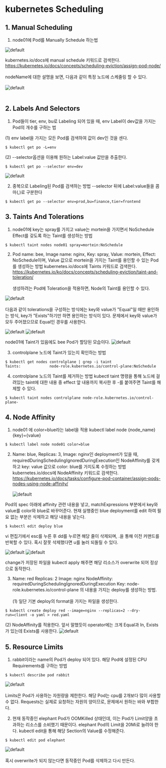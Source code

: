 # kubernetes Scheduling
## 1. Manual Scheduling
1. node01에 Pod를 Manually Schedule 하는법

![default](./image/1118-1.PNG)
<!-- Pod를 할당하려는 Node에 특정 label을 labeling한다. -->
kubernetes.io/docs에 manual schedule 키워드로 검색한다.
https://kubernetes.io/docs/concepts/scheduling-eviction/assign-pod-node/
<br></br>
nodeName에 대한 설명을 보면, 다음과 같이 특정 노드에 스케줄링 할 수 있다.
<br></br>
![default](./image/1118-2.PNG)
<br></br>
## 2. Labels And Selectors
1. Pod들이 tier, env, bu로 Labeling 되어 있을 때, env Label이 dev값을 가지는 Pod의 개수를 구하는 법

(1) env label을 가지는 모든 Pod를 검색하여 값이 dev인 것을 센다.
```
$ kubectl get po -L=env
```

(2) --selector옵션을 이용해 원하는 Label:value 값만을 추출한다.
```
$ kubectl get po --selector env=dev
```
![default](./image/1118-3.PNG)

2. 중복으로 Labeling된 Pod를 검색하는 방법
--selector 뒤에 Label:value들을 콤마(,)로 구분한다
```
$ kubectl get po --selector env=prod,bu=finance,tier=frontend
```

## 3. Taints And Tolerations
1. node01에 key는 spray를 가지고 value는 mortein을 가지면서 NoSchedule Effect를 갖도록 하는 Taint를 생성하는 방법
```
$ kubectl taint nodes node01 spray=mortein:NoSchedule
```
2. Pod name: bee, Image name: nginx, Key: spray, Value: mortein, Effect: NoSchedule이며, Value 값으로 mortein을 가지는 Taint를 용인할 수 있는 Pod를 생성하는 방법
kubernetes.io/docs에 Taints 키워드로 검색한다.
https://kubernetes.io/ko/docs/concepts/scheduling-eviction/taint-and-toleration/
<br></br>
생성하려는 Pod에 Toleration을 적용하면, Node의 Taint를 용인할 수 있다.

![default](./image/1119-1.PNG)
<br></br>
다음과 같이 tolerations을 구성하는 방식에는 key와 value가 "Equal"일 때만 용인하는 방식, key가 "Exists"하기만 하면 용인하는 방식이 있다.
문제에서 key와 value가 모두 주어졌으므로 Equal인 경우를 사용한다.

![default](./image/1119-2.PNG)
![default](./image/1119-3.PNG)

node01에 Taint가 있음에도 bee Pod가 할당된 모습이다.
![default](./image/1119-4.PNG)

3. controlplane 노드에 Taint가 있는지 확인하는 방법
```
$ kubectl get nodes controlplane | grep -i taint
Taints:             node-role.kubernetes.io/control-plane:NoSchedule
```

4. controlplane 노드의 Taint를 제거하는 방법
kubectl taint 명령을 통해 노드에 걸려있는 taint에 대한 내용 중 effect 앞 내용까지 복사한 후 -를 붙여주면 Taint를 해제할 수 있다.
```
$ kubectl taint nodes controlplane node-role.kubernetes.io/control-plane-
```

## 4. Node Affinity
1. node01 에 color=blue라는 label을 적용
kubectl label node {node_name} {key}={value}
```
$ kubectl label node node01 color=blue
```

2. Name: blue, Replicas: 3, Image: nginx인 deployment가 있을 때, requiredDuringSchedulingIgnoredDuringExecution인 NodeAffinity를 갖게 하고 key: value 값으로 color: blue를 가지도록 수정하는 방법
kubernetes.io/docs에 NodeAffinity 키워드로 검색한다.
https://kubernetes.io/docs/tasks/configure-pod-container/assign-pods-nodes-using-node-affinity/
<br></br>
![default](./image/1119-5.PNG)

Pod의 spec 아래에 affinity 관련 내용을 넣고, matchExpressions 부분에서 key와 value를 color와 blue로 바꾸어준다.
현재 실행중인 blue deployment를 edit 하여 필요 없는 부분은 삭제하고 해당 내용을 넣는다.
```
$ kubectl edit deploy blue
```
vi 편집기에서 esc를 누른 후 dd를 누르면 해당 줄이 삭제되며, .을 통해 이전 커맨드를 반복할 수 있다. 혹시 잘못 삭제했다면 u를 눌러 되돌릴 수 있다.

![default](./image/1119-6.PNG)
![default](./image/1119-7.PNG)

change가 저장된 파일을 kubectl apply 해주면 해당 리소스가 overwrite 되어 정상으로 동작한다.

3. Name: red
Replicas: 2
Image: nginx
NodeAffinity: requiredDuringSchedulingIgnoredDuringExecution
Key: node-role.kubernetes.io/control-plane
의 내용을 가지는 deploy를 생성하는 방법.
<br></br>
(1) 일단 기본 deploy의 format을 가지는 파일을 생성한다.
```
$ kubectl create deploy red --image=nginx --replicas=2 --dry-run=client -o yaml > red.yaml
```
(2) NodeAffinity를 적용한다. 앞서 말했듯이 operator에는 크게 Equal과 In, Exists가 있는데 Exists를 사용한다.
![default](./image/1119-8.PNG)

## 5. Resource Limits
1. rabbit이라는 name의 Pod가 deploy 되어 있다. 해당 Pod에 설정된 CPU Requirements를 구하는 방법
```
$ kubectl describe pod rabbit
```
![default](./image/1119-9.PNG)
<br></br>
Limits은 Pod가 사용하는 자원량을 제한한다. 해당 Pod는 cpu를 2개보다 많이 사용할 수 없다.
Requests는 실제로 요청하는 자원의 양이므로, 문제에서 원하는 바와 부합한다.

2. 현재 동작중인 elephant Pod가 OOMKilled 상태인데, 이는 Pod가 Limit양을 초과하는 리소스를 소비했기 때문이다. elephant Pod의 Limit을 20Mi로 늘려야 한다.
kubectl edit을 통해 해당 Section의 Value를 수정해준다.

```
$ kubectl edit pod elephant
```
![default](./image/1119-10.PNG)
<br></br>
혹시 overwrite가 되지 않는다면 동작중인 Pod를 삭제하고 다시 만든다.
